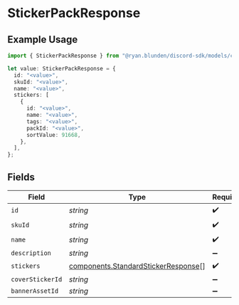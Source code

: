 # StickerPackResponse

## Example Usage

```typescript
import { StickerPackResponse } from "@ryan.blunden/discord-sdk/models/components";

let value: StickerPackResponse = {
  id: "<value>",
  skuId: "<value>",
  name: "<value>",
  stickers: [
    {
      id: "<value>",
      name: "<value>",
      tags: "<value>",
      packId: "<value>",
      sortValue: 91668,
    },
  ],
};
```

## Fields

| Field                                                                                      | Type                                                                                       | Required                                                                                   | Description                                                                                |
| ------------------------------------------------------------------------------------------ | ------------------------------------------------------------------------------------------ | ------------------------------------------------------------------------------------------ | ------------------------------------------------------------------------------------------ |
| `id`                                                                                       | *string*                                                                                   | :heavy_check_mark:                                                                         | N/A                                                                                        |
| `skuId`                                                                                    | *string*                                                                                   | :heavy_check_mark:                                                                         | N/A                                                                                        |
| `name`                                                                                     | *string*                                                                                   | :heavy_check_mark:                                                                         | N/A                                                                                        |
| `description`                                                                              | *string*                                                                                   | :heavy_minus_sign:                                                                         | N/A                                                                                        |
| `stickers`                                                                                 | [components.StandardStickerResponse](../../models/components/standardstickerresponse.md)[] | :heavy_check_mark:                                                                         | N/A                                                                                        |
| `coverStickerId`                                                                           | *string*                                                                                   | :heavy_minus_sign:                                                                         | N/A                                                                                        |
| `bannerAssetId`                                                                            | *string*                                                                                   | :heavy_minus_sign:                                                                         | N/A                                                                                        |